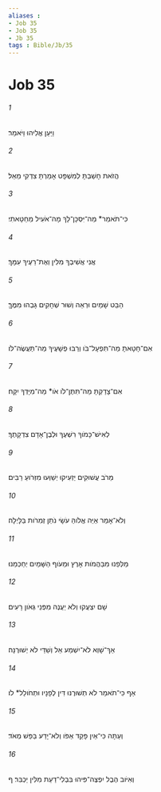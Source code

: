 ```yaml
---
aliases : 
- Job 35
- Job 35
- Jb 35
tags : Bible/Jb/35
---
```


# Job 35

###### 1
וַיַּעַן אֱלִיהוּ וַיֹּאמַר׃
###### 2
הֲזֹאת חָשַׁבְתָּ לְמִשְׁפָּט אָמַרְתָּ צִדְקִי מֵאֵל׃
###### 3
כִּי־תֹאמַר* מַה־יִּסְכָּן־לָךְ מָה־אֹעִיל מֵחַטָּאתִי׃
###### 4
אֲנִי אֲשִׁיבְךָ מִלִּין וְאֶת־רֵעֶיךָ עִמָּךְ׃
###### 5
הַבֵּט שָׁמַיִם וּרְאֵה וְשׁוּר שְׁחָקִים גָּבְהוּ מִמֶּךָּ׃
###### 6
אִם־חָטָאתָ מַה־תִּפְעָל־בֹּו וְרַבּוּ פְשָׁעֶיךָ מַה־תַּעֲשֶׂה־לֹּו׃
###### 7
אִם־צָדַקְתָּ מַה־תִּתֶּן־לֹו אֹו* מַה־מִיָּדְךָ יִקָּח׃
###### 8
לְאִישׁ־כָּמֹוךָ רִשְׁעֶךָ וּלְבֶן־אָדָם צִדְקָתֶךָ׃
###### 9
מֵרֹב עֲשׁוּקִים יַזְעִיקוּ יְשַׁוְּעוּ מִזְּרֹועַ רַבִּים׃
###### 10
וְלֹא־אָמַר אַיֵּה אֱלֹוהַּ עֹשָׂי נֹתֵן זְמִרֹות בַּלָּיְלָה׃
###### 11
מַלְּפֵנוּ מִבַּהֲמֹות אָרֶץ וּמֵעֹוף הַשָּׁמַיִם יְחַכְּמֵנוּ׃
###### 12
שָׁם יִצְעֲקוּ וְלֹא יַעֲנֶה מִפְּנֵי גְּאֹון רָעִים׃
###### 13
אַךְ־שָׁוְא לֹא־יִשְׁמַע אֵל וְשַׁדַּי לֹא יְשׁוּרֶנָּה׃
###### 14
אַף כִּי־תֹאמַר לֹא תְשׁוּרֶנּוּ דִּין לְפָנָיו וּתְחֹולֵל* לֹו׃
###### 15
וְעַתָּה כִּי־אַיִן פָּקַד אַפֹּו וְלֹא־יָדַע בַּפַּשׁ מְאֹד׃
###### 16
וְאִיֹּוב הֶבֶל יִפְצֶה־פִּיהוּ בִּבְלִי־דַעַת מִלִּין יַכְבִּר׃ ף
